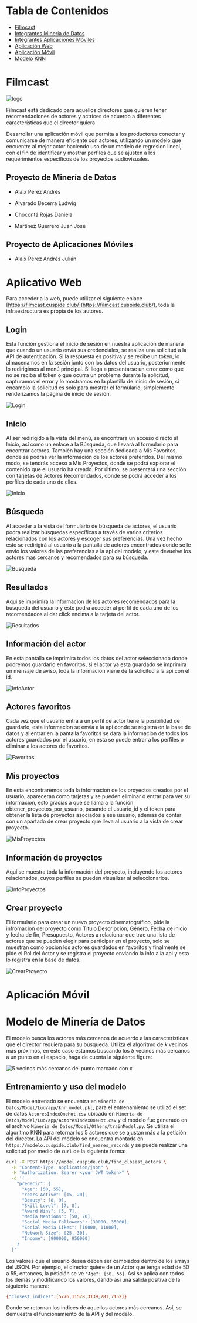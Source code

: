 # Tabla de Contenidos

- [Filmcast](#filmcast)
- [Integrantes Minería de Datos](#proyecto-de-minería-de-datos)
- [Integrantes Aplicaciones Móviles](#proyecto-de-aplicaciones-móviles)
- [Aplicación Web](#aplicativo-web)
- [Aplicación Móvil](#aplicación-móvil)
- [Modelo KNN](#modelo-de-minería-de-datos)

# Filmcast

![logo](img/5.png)


Filmcast está dedicado para aquellos directores que quieren tener recomendaciones de actores y actrices de acuerdo a diferentes características que el director quiera. 

Desarrollar una aplicación móvil que permita a los productores conectar y comunicarse de manera eficiente con actores, utilizando un modelo que encuentre al mejor actor haciendo uso de un modelo de regresion lineal, con el fin de identificar y mostrar perfiles que se ajusten a los requerimientos específicos de los proyectos audiovisuales.

## Proyecto de Minería de Datos
- Alaix Perez Andrés

- Alvarado Becerra Ludwig

- Chocontá Rojas Daniela

- Martínez Guerrero Juan José

## Proyecto de Aplicaciones Móviles

- Alaix Perez Andrés Julián

# Aplicativo Web

Para acceder a la web, puede utilizar el siguiente enlace [https://filmcast.cuspide.club/](https://filmcast.cuspide.club/), toda la infraestructura es propia de los autores.

## Login

Esta función gestiona el inicio de sesión en nuestra aplicación de manera que cuando un usuario envía sus credenciales, se realiza una solicitud a la API de autenticación. Si la respuesta es positiva y se recibe un token, lo almacenamos en la sesión junto con los datos del usuario, posteriormente lo redirigimos al menú principal. Si llega a presentarse un error como que no se reciba el token o que ocurra un problema durante la solicitud, capturamos el error y lo mostramos en la plantilla de inicio de sesión, si encambio la solicitud es solo para mostrar el formulario, simplemente renderizamos la página de inicio de sesión.


![Login](img/LoginWebApp.jpeg)

## Inicio

Al ser redirigido a la vista del menú, se encontrara un acceso directo al Inicio, así como un enlace a la Búsqueda, que llevará al formulario para encontrar actores. También hay una sección dedicada a Mis Favoritos, donde se podrás ver la información de los actores preferidos. Del mismo modo, se tendrás acceso a Mis Proyectos, donde se podrá explorar el contenido que el usuario ha creado. Por último, se presentará una sección con tarjetas de Actores Recomendados, donde se podrá acceder a los perfiles de cada uno de ellos.


![Inicio](img/InicioWebApp.jpg)


## Búsqueda

Al acceder a la vista del formulario de búsqueda de actores, el usuario podra realizar búsquedas específicas a través de varios criterios relacionados con los actores y escoger sus preferencias. Una vez hecho esto se redirigirá al usuario a la pantalla de actores encontrados donde se le envio los valores de las preferencias a la api del modelo, y este devuelve los actores mas cercanos y recomendados para su búsqueda.

![Busqueda](img/BusquedaWebApp.jpeg)

## Resultados

Aqui se imprimira la informacion de los actores recomendados para la busqueda del usuario y este podra acceder al perfil de cada uno de los recomendados al dar click encima a la tarjeta del actor.

![Resultados](img/ResultadosWebApp.jpg)

## Información del actor

En esta pantalla se imprimira todos los datos del actor seleccionado donde podremos guardarlo en favoritos, si el actor ya esta guardado se imprimira un mensaje de aviso, toda la informacion viene de la solicitud a la api con el id.

![InfoActor](img/InfoActorWebApp.jpg)

## Actores favoritos

Cada vez que el usuario entra a un perfil de actor tiene la posibilidad de guardarlo, esta informacion se envia a la api donde se registra en la base de datos y al entrar en la pantalla favoritos se dara la informacion de todos los actores guardados por el usuario, en esta se puede entrar a los perfiles o eliminar a los actores de favoritos.

![Favoritos](img/FavoritosWebApp.jpg)

## Mis proyectos

En esta encontraremos toda la informacion de los proyectos creados por el usuario, apareceran como tarjetas y se pueden eliminar o entrar para ver su informacion, esto gracias a que se llama a la función obtener_proyectos_por_usuario, pasando el usuario_id y el token para obtener la lista de proyectos asociados a ese usuario,  ademas de contar con un apartado de crear proyecto que lleva al usuario a la vista de crear proyecto.

![MisProyectos](img/ProyectosWebApp.jpg)

## Información de proyectos

Aquí se muestra toda la información del proyecto, incluyendo los actores relacionados, cuyos perfiles se pueden visualizar al seleccionarlos.

![InfoProyectos](img/InfoProyectosWebApp.jpg)

## Crear proyecto

El formulario para crear un nuevo proyecto cinematográfico, pide la infromacion del proyecto como Título Descripción, Género, Fecha de inicio y fecha de fin, Presupuesto, Actores a relacionar que trae una lista de actores que se pueden elegir para participar en el proyecto, solo se muestran como opcion los actores guardados en favoritos y finalmente se pide el Rol del Actor y se registra el proyecto enviando la info a la api y esta lo registra en la base de datos.

![CrearProyecto](img/CrearProyectoWebApp.jpg)




# Aplicación Móvil

# Modelo de Minería de Datos

El modelo busca los actores más cercanos de acuerdo a las características que el director requiera para su búsqueda. Utiliza el algoritmo de $k$ vecinos más próximos, en este caso estamos buscando los *5* vecinos más cercanos a un punto en el espacio, haga de cuenta la siguiente figura:

![5 vecinos más cercanos del punto marcado con x](https://miro.medium.com/v2/resize:fit:720/format:webp/0*YXH-PXGg_RPpupEB) 


## Entrenamiento y uso del modelo

El modelo entrenado se encuentra en `Mineria de Datos/Model/Lud/app/knn_model.pkl`, para el entrenamiento se utilizó el set de datos `ActoresIndexOneHot.csv` ubicado en `Mineria de Datos/Model/Lud/app/ActoresIndexOneHot.csv` y el modelo fue generado en el archivo `Mineria de Datos/Model/Others/trainModel.py`. Se utiliza el algoritmo KNN para retornar los 5 actores que se ajustan más a la petición del director. La API del modelo se encuentra montada en `https://modelo.cuspide.club/find_neares_records` y se puede realizar una solicitud por medio de `curl` de la siguiente forma:

``` bash
curl -X POST https://model.cuspide.club/find_closest_actors \
  -H "Content-Type: application/json" \
  -H "Authorization: Bearer <your JWT token>" \
  -d '{
    "predecir": {
      "Age": [50, 55],
      "Years Active": [15, 20],
      "Beauty": [8, 9],
      "Skill Level": [7, 8],
      "Award Wins": [5, 7],
      "Media Mentions": [50, 70],
      "Social Media Followers": [30000, 35000],
      "Social Media Likes": [10000, 11000],
      "Network Size": [25, 30],
      "Income": [900000, 950000]
    }
  }'
```

Los valores que el usuario desea deben ser cambiados dentro de los arrays del JSON. Por ejemplo, el director quiere de un Actor que tenga edad de 50 a 55, entonces, la petición se ve `"Age": [50, 55]`. Así se aplica con todos los demás y modificando los valores, dando así una salida positiva de la siguiente manera:

``` bash
{"closest_indices":[5776,11578,3139,281,7152]}
```

Donde se retornan los indices de aquellos actores más cercanos. Así, se demuestra el funcionamiento de la API y del modelo.
